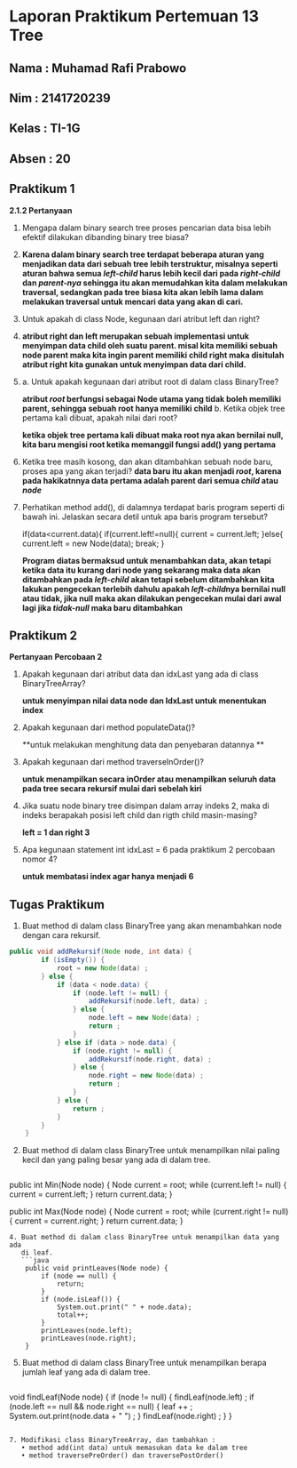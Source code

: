 # Laporan Praktikum Pertemuan 13 Tree
## Nama  : Muhamad Rafi Prabowo
## Nim   : 2141720239
## Kelas : TI-1G
## Absen : 20

## **Praktikum 1**
**2.1.2 Pertanyaan**
1. Mengapa dalam binary search tree proses pencarian data bisa lebih efektif
   dilakukan dibanding binary tree biasa?
   
2. **Karena dalam binary search tree terdapat beberapa aturan yang menjadikan data dari sebuah tree lebih terstruktur, misalnya seperti aturan bahwa semua *left-child* harus lebih
   kecil dari pada *right-child* dan *parent-nya* sehingga itu akan memudahkan kita dalam melakukan traversal, sedangkan pada tree biasa kita akan lebih lama dalam melakukan traversal untuk mencari
   data yang akan di cari.**
3. Untuk apakah di class Node, kegunaan dari atribut left dan right?
4. 
   **atribut right dan left merupakan sebuah implementasi untuk menyimpan data child oleh suatu parent. misal kita memiliki sebuah node parent maka kita ingin
   parent memiliki child right maka disitulah atribut right kita gunakan untuk menyimpan data dari child.** 
5. a. Untuk apakah kegunaan dari atribut root di dalam class BinaryTree?

   **atribut *root* berfungsi sebagai Node utama yang tidak boleh memiliki parent, sehingga sebuah root hanya memiliki child**
   b. Ketika objek tree pertama kali dibuat, apakah nilai dari root?

   **ketika objek tree pertama kali dibuat maka root nya akan bernilai null, kita baru mengisi root ketika memanggil fungsi add() yang pertama**
6. Ketika tree masih kosong, dan akan ditambahkan sebuah node baru, proses apa
   yang akan terjadi? 
   **data  baru itu akan menjadi *root*, karena pada hakikatnnya data pertama adalah parent dari semua *child* atau *node***
7. Perhatikan method add(), di dalamnya terdapat baris program seperti di bawah
   ini. Jelaskan secara detil untuk apa baris program tersebut?

   if(data<current.data){
   if(current.left!=null){
   current = current.left;
   }else{
   current.left = new Node(data);
   break;
   }

   **Program diatas bermaksud untuk menambahkan data, akan tetapi ketika data itu kurang dari node yang sekarang
   maka data akan ditambahkan pada *left-child* akan tetapi sebelum ditambahkan kita lakukan pengecekan terlebih dahulu
   apakah *left-child*nya bernilai null atau tidak, jika null maka akan dilakukan pengecekan mulai dari awal lagi
   jika *tidak-null* maka baru ditambahkan**

## **Praktikum 2**
**Pertanyaan Percobaan 2**
1.  Apakah kegunaan dari atribut data dan idxLast yang ada di class BinaryTreeArray?

    **untuk menyimpan nilai data node dan IdxLast untuk menentukan index**

2. Apakah kegunaan dari method populateData()?

   **untuk melakukan menghitung data dan penyebaran datannya **

3. Apakah kegunaan dari method traverseInOrder()?

   **untuk menampilkan secara inOrder atau menampilkan seluruh data pada tree secara rekursif mulai dari sebelah kiri**

4. Jika suatu node binary tree disimpan dalam array indeks 2, maka di indeks berapakah posisi left child dan rigth child masin-masing?

   **left = 1 dan right 3**

5. Apa kegunaan statement int idxLast = 6 pada praktikum 2 percobaan nomor 4?

   **untuk membatasi index agar hanya menjadi 6**

## **Tugas Praktikum**
1. Buat method di dalam class BinaryTree yang akan menambahkan node
   dengan cara rekursif.
```java   
public void addRekursif(Node node, int data) {
		if (isEmpty()) {
			root = new Node(data) ;
		} else {
			if (data < node.data) {
				if (node.left != null) {
					addRekursif(node.left, data) ;
				} else {
					node.left = new Node(data) ;
					return ;
				}
			} else if (data > node.data) {
				if (node.right != null) {
					addRekursif(node.right, data) ;
				} else {
					node.right = new Node(data) ;
					return ;
				}
			} else {
				return ;
			}
		}
	}
```
2. Buat method di dalam class BinaryTree untuk menampilkan nilai paling kecil
   dan yang paling besar yang ada di dalam tree.
   ```java
public int Min(Node node) {
Node current = root;
while (current.left != null) {
current = current.left;
}
return current.data;
}

public  int Max(Node node) {
Node current = root;
while (current.right != null) {
current = current.right;
}
return current.data;
}
```
4. Buat method di dalam class BinaryTree untuk menampilkan data yang ada
   di leaf.
   ```java
    public void printLeaves(Node node) {
        if (node == null) {
            return;
        }
        if (node.isLeaf()) {
            System.out.print(" " + node.data);
            total++;
        }
        printLeaves(node.left);
        printLeaves(node.right);
    }
   ```
5. Buat method di dalam class BinaryTree untuk menampilkan berapa jumlah
   leaf yang ada di dalam tree.
   ```java
void findLeaf(Node node) {
if (node != null) {
findLeaf(node.left) ;
if (node.left == null && node.right == null) {
leaf ++ ;
System.out.print(node.data + " ") ;
}
findLeaf(node.right) ;
}
}
```
   
7. Modifikasi class BinaryTreeArray, dan tambahkan :
   • method add(int data) untuk memasukan data ke dalam tree
   • method traversePreOrder() dan traversePostOrder()





